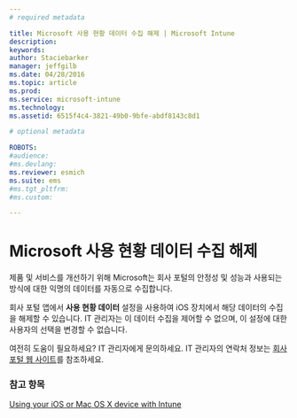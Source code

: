 ```yaml
---
# required metadata

title: Microsoft 사용 현황 데이터 수집 해제 | Microsoft Intune
description:
keywords:
author: Staciebarker
manager: jeffgilb
ms.date: 04/28/2016
ms.topic: article
ms.prod:
ms.service: microsoft-intune
ms.technology:
ms.assetid: 6515f4c4-3821-49b0-9bfe-abdf8143c8d1

# optional metadata

ROBOTS:
#audience:
#ms.devlang:
ms.reviewer: esmich
ms.suite: ems
#ms.tgt_pltfrm:
#ms.custom:

---
```



# Microsoft 사용 현황 데이터 수집 해제

제품 및 서비스를 개선하기 위해 Microsoft는 회사 포털의 안정성 및 성능과 사용되는 방식에 대한 익명의 데이터를 자동으로 수집합니다. 

회사 포털 앱에서 **사용 현황 데이터** 설정을 사용하여 iOS 장치에서 해당 데이터의 수집을 해제할 수 있습니다. IT 관리자는 이 데이터 수집을 제어할 수 없으며, 이 설정에 대한 사용자의 선택을 변경할 수 없습니다.

여전히 도움이 필요하세요? IT 관리자에게 문의하세요. IT 관리자의 연락처 정보는 [회사 포털 웹 사이트](http://portal.manage.microsoft.com)를 참조하세요.

### 참고 항목
[Using your iOS or Mac OS X device with Intune](using-your-ios-or-mac-os-x-device-with-intune.md)

<!--HONumber=Jun16_HO2-->


